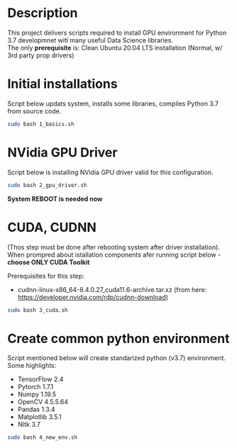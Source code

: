 # Description
This project delivers scripts required to install GPU environment for Python 3.7 developmnet witl many useful Data Science libraries.  
The only **prerequisite** is: 
Clean Ubuntu 20.04 LTS installation (Normal, w/ 3rd party prop drivers)

# Initial installations

Script below updats system, installs some libraries, compiles Python 3.7 from source code.

```bash
sudo bash 1_basics.sh
```

# NVidia GPU Driver

Script below is installing NVidia GPU driver valid for this configuration.

```bash
sudo bash 2_gpu_driver.sh
```

**System REBOOT is needed now**

# CUDA, CUDNN

(Thos step must be done after rebooting system after driver installation).  
When prompred about istallation components afer running script below - **choose ONLY CUDA Toolkit**

Prerequisites for this step:
* cudnn-linux-x86_64-8.4.0.27_cuda11.6-archive.tar.xz (from here: https://developer.nvidia.com/rdp/cudnn-download)

```bash
sudo bash 3_cuda.sh
```


# Create common python environment

Script mentioned below will create standarized python (v3.7) environment.  
Some highlights:
* TensorFlow 2.4
* Pytorch 1.7.1
* Numpy 1.19.5
* OpenCV 4.5.5.64
* Pandas 1.3.4
* Matplotlib 3.5.1
* Nltk 3.7

```bash
sudo bash 4_new_env.sh
```